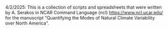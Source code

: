4/2/2025: This is a collection of scripts and spreadsheets that were written by A. Serakos in NCAR Command Language (ncl) https://www.ncl.ucar.edu/ for the manuscript "Quantifying the Modes of Natural Climate Variability over North America".
